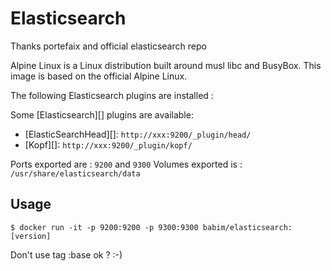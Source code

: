 # Elasticsearch
Thanks portefaix and official elasticsearch repo

Alpine Linux is a Linux distribution built around musl libc and BusyBox.
This image is based on the official Alpine Linux.

The following Elasticsearch plugins are installed :

Some [Elasticsearch][] plugins are available:
* [ElasticSearchHead][]: `http://xxx:9200/_plugin/head/`
* [Kopf][]: `http://xxx:9200/_plugin/kopf/`

Ports exported are : `9200` and `9300`
Volumes exported is : `/usr/share/elasticsearch/data`

## Usage

    $ docker run -it -p 9200:9200 -p 9300:9300 babim/elasticsearch:[version]

Don't use tag :base ok ? :-)